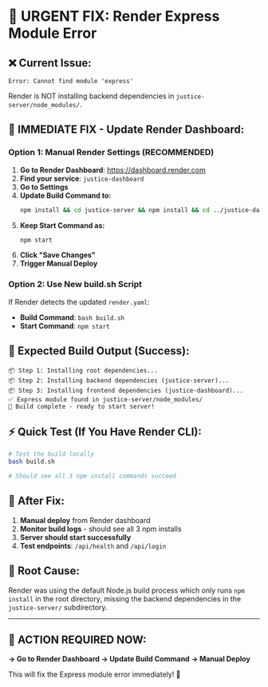 # 🚨 URGENT FIX: Render Express Module Error

## ❌ **Current Issue:**
```
Error: Cannot find module 'express'
```

Render is NOT installing backend dependencies in `justice-server/node_modules/`.

## 🔧 **IMMEDIATE FIX - Update Render Dashboard:**

### **Option 1: Manual Render Settings (RECOMMENDED)**

1. **Go to Render Dashboard**: https://dashboard.render.com
2. **Find your service**: `justice-dashboard` 
3. **Go to Settings**
4. **Update Build Command to:**
   ```bash
   npm install && cd justice-server && npm install && cd ../justice-dashboard && npm install
   ```
5. **Keep Start Command as:**
   ```bash
   npm start
   ```
6. **Click "Save Changes"**
7. **Trigger Manual Deploy**

### **Option 2: Use New build.sh Script**

If Render detects the updated `render.yaml`:
- **Build Command**: `bash build.sh`
- **Start Command**: `npm start`

## 🎯 **Expected Build Output (Success):**

```
📦 Step 1: Installing root dependencies...
📦 Step 2: Installing backend dependencies (justice-server)...  
📦 Step 3: Installing frontend dependencies (justice-dashboard)...
✅ Express module found in justice-server/node_modules/
🎉 Build complete - ready to start server!
```

## ⚡ **Quick Test (If You Have Render CLI):**

```bash
# Test the build locally
bash build.sh

# Should see all 3 npm install commands succeed
```

## 🚀 **After Fix:**

1. **Manual deploy** from Render dashboard
2. **Monitor build logs** - should see all 3 npm installs
3. **Server should start successfully**
4. **Test endpoints**: `/api/health` and `/api/login`

## 🎯 **Root Cause:**

Render was using the default Node.js build process which only runs `npm install` in the root directory, missing the backend dependencies in the `justice-server/` subdirectory.

---

## 🚨 **ACTION REQUIRED NOW:**

**→ Go to Render Dashboard → Update Build Command → Manual Deploy**

This will fix the Express module error immediately! 🚀
